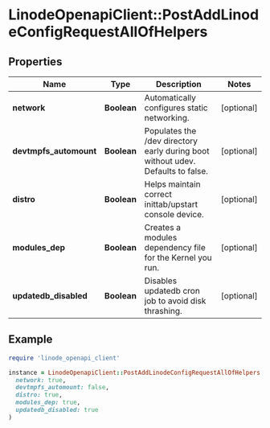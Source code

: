 # LinodeOpenapiClient::PostAddLinodeConfigRequestAllOfHelpers

## Properties

| Name | Type | Description | Notes |
| ---- | ---- | ----------- | ----- |
| **network** | **Boolean** | Automatically configures static networking. | [optional] |
| **devtmpfs_automount** | **Boolean** | Populates the /dev directory early during boot without udev.  Defaults to false. | [optional] |
| **distro** | **Boolean** | Helps maintain correct inittab/upstart console device. | [optional] |
| **modules_dep** | **Boolean** | Creates a modules dependency file for the Kernel you run. | [optional] |
| **updatedb_disabled** | **Boolean** | Disables updatedb cron job to avoid disk thrashing. | [optional] |

## Example

```ruby
require 'linode_openapi_client'

instance = LinodeOpenapiClient::PostAddLinodeConfigRequestAllOfHelpers.new(
  network: true,
  devtmpfs_automount: false,
  distro: true,
  modules_dep: true,
  updatedb_disabled: true
)
```

